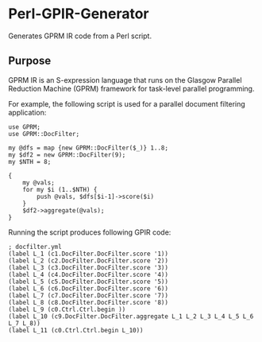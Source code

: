 Perl-GPIR-Generator
===================

Generates GPRM IR code from a Perl script.

## Purpose

GPRM IR is an S-expression language that runs on the Glasgow Parallel Reduction Machine (GPRM) framework for task-level parallel programming.

For example, the following script is used for a parallel document filtering application: 

    use GPRM;
    use GPRM::DocFilter;

    my @dfs = map {new GPRM::DocFilter($_)} 1..8;
    my $df2 = new GPRM::DocFilter(9);
    my $NTH = 8;
  
    {
        my @vals;
        for my $i (1..$NTH) {
            push @vals, $dfs[$i-1]->score($i)
        }
        $df2->aggregate(@vals);
    }
  
Running the script produces following GPIR code:

    ; docfilter.yml
    (label L_1 (c1.DocFilter.DocFilter.score '1))
    (label L_2 (c2.DocFilter.DocFilter.score '2))
    (label L_3 (c3.DocFilter.DocFilter.score '3))
    (label L_4 (c4.DocFilter.DocFilter.score '4))
    (label L_5 (c5.DocFilter.DocFilter.score '5))
    (label L_6 (c6.DocFilter.DocFilter.score '6))
    (label L_7 (c7.DocFilter.DocFilter.score '7))
    (label L_8 (c8.DocFilter.DocFilter.score '8))
    (label L_9 (c0.Ctrl.Ctrl.begin ))
    (label L_10 (c9.DocFilter.DocFilter.aggregate L_1 L_2 L_3 L_4 L_5 L_6 L_7 L_8))
    (label L_11 (c0.Ctrl.Ctrl.begin L_10))


